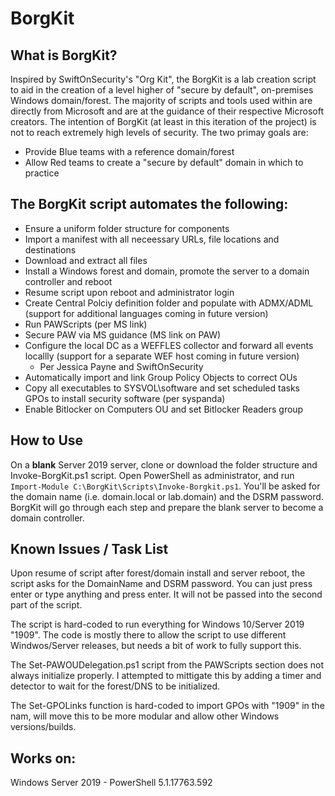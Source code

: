 # BorgKit

## What is BorgKit?
Inspired by SwiftOnSecurity's "Org Kit", the BorgKit is a lab creation script to aid in the creation of a level higher of "secure by default", on-premises Windows domain/forest. The majority of scripts and tools used within are directly from Microsoft and are at the guidance of their respective Microsoft creators. The intention of BorgKit (at least in this iteration of the project) is not to reach extremely high levels of security. The two primay goals are:
- Provide Blue teams with a reference domain/forest
- Allow Red teams to create a "secure by default" domain in which to practice
  
## The BorgKit script automates the following:
  - Ensure a uniform folder structure for components
  - Import a manifest with all neceessary URLs, file locations and destinations
  - Download and extract all files
  - Install a Windows forest and domain, promote the server to a domain controller and reboot
  - Resume script upon reboot and administrator login
  - Create Central Polciy definition folder and populate with ADMX/ADML (support for additional languages coming in future version)
  - Run PAWScripts (per MS link)
  - Secure PAW via MS guidance (MS link on PAW)
  - Configure the local DC as a WEFFLES collector and forward all events locallly (support for a separate WEF host coming in future version)
    - Per Jessica Payne and SwiftOnSecurity
  - Automatically import and link Group Policy Objects to correct OUs
  - Copy all executables to SYSVOL\software and set scheduled tasks GPOs to install security software (per syspanda)
  - Enable Bitlocker on Computers OU and set Bitlocker Readers group

## How to Use
On a **blank** Server 2019 server, clone or download the folder structure and Invoke-BorgKit.ps1 script. Open PowerShell as administrator, and run `Import-Module C:\BorgKit\Scripts\Invoke-Borgkit.ps1`. You'll be asked for the domain name (i.e. domain.local or lab.domain) and the DSRM password. BorgKit will go through each step and prepare the blank server to become a domain controller. 


## Known Issues / Task List
Upon resume of script after forest/domain install and server reboot, the script asks for the DomainName and DSRM password. You can just press enter or type anything and press enter. It will not be passed into the second part of the script.

The script is hard-coded to run everything for Windows 10/Server 2019 "1909". The code is mostly there to allow the script to use different Windwos/Server releases, but needs a bit of work to fully support this. 

The Set-PAWOUDelegation.ps1 script from the PAWScripts section does not always initialize properly. I attempted to mittigate this by adding a timer and detector to wait for the forest/DNS to be initialized. 

The Set-GPOLinks function is hard-coded to import GPOs with "1909" in the nam, will move this to be more modular and allow other Windows versions/builds.

## Works on:
Windows Server 2019 - PowerShell 5.1.17763.592